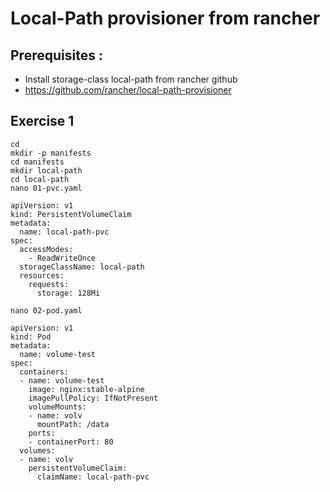 # Local-Path provisioner from rancher

## Prerequisites :

  * Install storage-class local-path from rancher github 
  * https://github.com/rancher/local-path-provisioner

## Exercise 1

```
cd
mkdir -p manifests
cd manifests
mkdir local-path
cd local-path
nano 01-pvc.yaml
```

```
apiVersion: v1
kind: PersistentVolumeClaim
metadata:
  name: local-path-pvc
spec:
  accessModes:
    - ReadWriteOnce
  storageClassName: local-path
  resources:
    requests:
      storage: 128Mi
```

```
nano 02-pod.yaml
```

```
apiVersion: v1
kind: Pod
metadata:
  name: volume-test
spec:
  containers:
  - name: volume-test
    image: nginx:stable-alpine
    imagePullPolicy: IfNotPresent
    volumeMounts:
    - name: volv
      mountPath: /data
    ports:
    - containerPort: 80
  volumes:
  - name: volv
    persistentVolumeClaim:
      claimName: local-path-pvc
```
